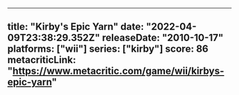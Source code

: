 
---
title: "Kirby's Epic Yarn"
date: "2022-04-09T23:38:29.352Z"
releaseDate: "2010-10-17"
platforms: ["wii"]
series: ["kirby"]
score: 86
metacriticLink: "https://www.metacritic.com/game/wii/kirbys-epic-yarn"
---
